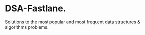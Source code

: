 # DSA-Fastlane.
Solutions to the most popular and most frequent data structures &amp; algorithms problems.
